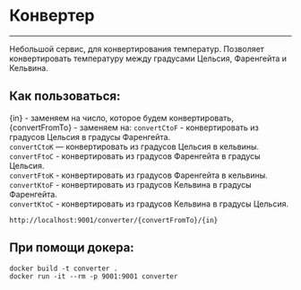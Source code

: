 # Конвертер
____
Небольшой сервис, для конвертирования температур.
Позволяет конвертировать температуру между градусами Цельсия, Фаренгейта и Кельвина.

Как пользоваться:
-----------

{in} - заменяем на число, которое будем конвертировать,
{convertFromTo} - заменяем на:
`convertCtoF` - конвертировать из градусов Цельсия в градусы Фаренгейта.   
`convertCtoK` — конвертировать из градусов Цельсия в кельвины.   
`convertFtoC` - конвертировать из градусов Фаренгейта в градусы Цельсия.   
`convertFtoK` - конвертировать из градусов Фаренгейта в кельвины.   
`convertKtoF` - конвертировать из градусов Кельвина в градусы Фаренгейта.     
`convertKtoC` - конвертировать из градусов Кельвина в градусы Цельсия.   

```
http://localhost:9001/converter/{convertFromTo}/{in}
```

При помощи докера:
-----------

```
docker build -t converter .
docker run -it --rm -p 9001:9001 converter   
```